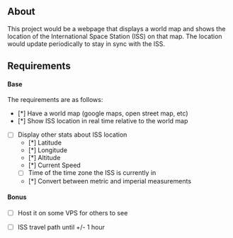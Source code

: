 ## About
This project would be a webpage that displays a world map and shows the location of the International Space Station (ISS) on that map. The location would update periodically to stay in sync with the ISS.

## Requirements
#### Base
The requirements are as follows:
- [*] Have a world map (google maps, open street map, etc)
- [*] Show ISS location in real time relative to the world map
- [ ] Display other stats about ISS location
	- [*] Latitude
	- [*] Longitude
	- [*] Altitude
	- [*] Current Speed
	- [ ] Time of the time zone the ISS is currently in
	- [*] Convert between metric and imperial measurements

#### Bonus 
- [ ] Host it on some VPS for others to see
- [ ] ISS travel path until +/- 1 hour 

